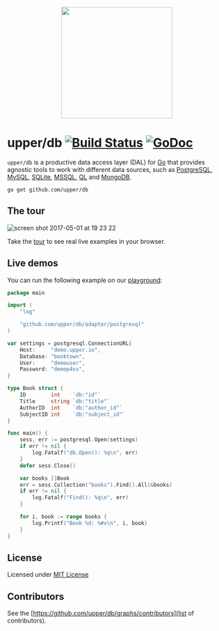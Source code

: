 <p align="center">
  <img src="https://upper.io/db.v3/images/gopher.svg" width="256" />
</p>

# upper/db [![Build Status](https://travis-ci.org/upper/db.svg?branch=v4)](https://travis-ci.org/upper/db) [![GoDoc](https://godoc.org/github.com/upper/db?status.svg)](https://godoc.org/github.com/upper/db)

`upper/db` is a productive data access layer (DAL) for [Go](https://golang.org)
that provides agnostic tools to work with different data sources, such as
[PostgreSQL](https://upper.io/db.v3/postgresql),
[MySQL](https://upper.io/db.v3/mysql), [SQLite](https://upper.io/db.v3/sqlite),
[MSSQL](https://upper.io/db.v3/mssql), [QL](https://upper.io/db.v3/ql) and
[MongoDB](https://upper.io/db.v3/mongo).

```
go get github.com/upper/db
```

## The tour

![screen shot 2017-05-01 at 19 23 22](https://cloud.githubusercontent.com/assets/385670/25599675/b6fe9fea-2ea3-11e7-9f76-002931dfbbc1.png)

Take the [tour](https://tour.upper.io) to see real live examples in your
browser.

## Live demos

You can run the following example on our [playground](https://demo.upper.io):

```go
package main

import (
	"log"

	"github.com/upper/db/adapter/postgresql"
)

var settings = postgresql.ConnectionURL{
	Host:     "demo.upper.io",
	Database: "booktown",
	User:     "demouser",
	Password: "demop4ss",
}

type Book struct {
	ID        int    `db:"id"`
	Title     string `db:"title"`
	AuthorID  int    `db:"author_id"`
	SubjectID int    `db:"subject_id"`
}

func main() {
	sess, err := postgresql.Open(settings)
	if err != nil {
		log.Fatalf("db.Open(): %q\n", err)
	}
	defer sess.Close()

	var books []Book
	err = sess.Collection("books").Find().All(&books)
	if err != nil {
		log.Fatalf("Find(): %q\n", err)
	}

	for i, book := range books {
		log.Printf("Book %d: %#v\n", i, book)
	}
}
```

## License

Licensed under [MIT License](./LICENSE)

## Contributors

See the [https://github.com/upper/db/graphs/contributors](list of contributors).
